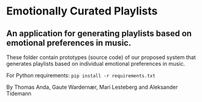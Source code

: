 # Emotionally Curated Playlists

## An application for generating playlists based on emotional preferences in music.

These folder contain prototypes (source code) of our proposed system that generates playlists based on individual emotional preferences in music.

For Python requirements:
```pip install -r requirements.txt```

By Thomas Anda, Gaute Wardernær, Mari Lesteberg and Aleksander Tidemann